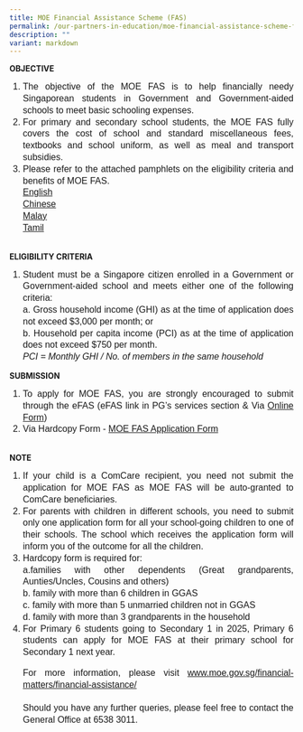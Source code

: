 ```yaml
---
title: MOE Financial Assistance Scheme (FAS)
permalink: /our-partners-in-education/moe-financial-assistance-scheme-fas/
description: ""
variant: markdown
---
```

<b>OBJECTIVE</b><br>

<ol>
<li style="line-height:1.3; font-size:16px; font-family:Arial; text-align:justify;">The objective of the MOE FAS is to help financially needy Singaporean students in Government and Government-aided schools to meet basic schooling expenses.</li>

<li style="line-height:1.3; font-size:16px; font-family:Arial; text-align:justify;">For primary and secondary school students, the MOE FAS fully covers the cost of school and standard miscellaneous fees, textbooks and school uniform, as well as meal and transport subsidies.</li>

<li style="line-height:1.3; font-size:16px; font-family:Arial; text-align:justify;">Please refer to the attached pamphlets on the eligibility criteria and benefits of MOE FAS.<br> <a href="https://www.unitypri.moe.edu.sg/files/Info%20Hub/2025/moefas_english.pdf">English</a><br>
 <a href="https://www.unitypri.moe.edu.sg/files/Info%20Hub/2025/moefas_chinese.pdf">Chinese</a><br>
	<a href="https://www.unitypri.moe.edu.sg/files/Info%20Hub/2025/moefas_malay.pdf">Malay</a><br>
	<a href="https://www.unitypri.moe.edu.sg/files/Info%20Hub/2025/moefas_tamil.pdf">Tamil</a></li></ol><br>
<b>ELIGIBILITY CRITERIA</b><br>

<ol>
<li style="line-height:1.3; font-size:16px; font-family:Arial; text-align:justify;">Student must be a Singapore citizen enrolled in a Government or Government-aided school and meets either one of the following criteria:<br>
	a. Gross household income (GHI) as at the time of application does not exceed $3,000 per month; or <br>
	b. Household per capita income (PCI) as at the time of application does not exceed $750 per month.<br>
	<i>PCI = Monthly GHI / No. of members in the same household	</i></li></ol>
	
<b>SUBMISSION</b><br>

<ol>
<li style="line-height:1.3; font-size:16px; font-family:Arial; text-align:justify;">To apply for MOE FAS, you are strongly encouraged to submit through the eFAS (eFAS link in PG’s services section &amp; Via <a href="https://go.gov.sg/moe-efas">Online Form</a>)
	</li>
	<li style="line-height:1.3; font-size:16px; font-family:Arial; text-align:justify;">Via Hardcopy Form - <a href="https://www.unitypri.moe.edu.sg/files/Info%20Hub/2025/Application_Form.pdf">MOE FAS Application Form</a>
</li></ol><br>
<b>NOTE</b><br>

<ol>
<li style="line-height:1.3; font-size:16px; font-family:Arial; text-align:justify;">If your child is a ComCare recipient, you need not submit the application for MOE FAS as MOE FAS will be auto-granted to ComCare beneficiaries.</li>

<li style="line-height:1.3; font-size:16px; font-family:Arial; text-align:justify;">For parents with children in different schools, you need to submit only one application form for all your school-going children to one of their schools. The school which receives the application form will inform you of the outcome for all the children.</li>
	
<li style="line-height:1.3; font-size:16px; font-family:Arial; text-align:justify;">Hardcopy form is required for:<br>
a.families with other dependents (Great grandparents, Aunties/Uncles, Cousins and others) <br>
b. family with more than 6 children in GGAS <br>
c. family with more than 5 unmarried children not in GGAS <br>
d. family with more than 3 grandparents in the household</li>
	
<li style="line-height:1.3; font-size:16px; font-family:Arial; text-align:justify;">For Primary 6 students going to Secondary 1 in 2025, Primary 6 students can apply for MOE FAS at their primary school for Secondary 1 next year.</li>
	

<p style="line-height:1.3; font-size:16px; font-family:Arial; text-align:justify;">For more information, please visit <a href="www.moe.gov.sg/financial-matters/financial-assistance/">www.moe.gov.sg/financial-matters/financial-assistance/</a> <br><br>
Should you have any further queries, please feel free to contact the General Office at 6538 3011.<br>

</p></ol>